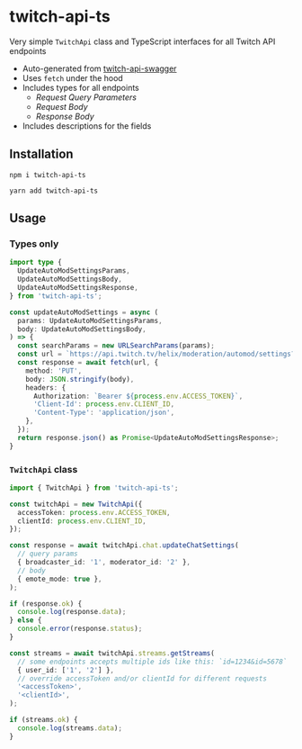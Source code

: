 # twitch-api-ts

Very simple `TwitchApi` class and TypeScript interfaces for all Twitch API endpoints

* Auto-generated from [twitch-api-swagger](https://github.com/DmitryScaletta/twitch-api-swagger)
* Uses `fetch` under the hood
* Includes types for all endpoints
  * _Request Query Parameters_
  * _Request Body_
  * _Response Body_
* Includes descriptions for the fields

## Installation

```
npm i twitch-api-ts
```

```
yarn add twitch-api-ts
```

## Usage

### Types only

```ts
import type {
  UpdateAutoModSettingsParams,
  UpdateAutoModSettingsBody,
  UpdateAutoModSettingsResponse,
} from 'twitch-api-ts';

const updateAutoModSettings = async (
  params: UpdateAutoModSettingsParams,
  body: UpdateAutoModSettingsBody,
) => {
  const searchParams = new URLSearchParams(params);
  const url = `https://api.twitch.tv/helix/moderation/automod/settings?${searchParams}`;
  const response = await fetch(url, {
    method: 'PUT',
    body: JSON.stringify(body),
    headers: {
      Authorization: `Bearer ${process.env.ACCESS_TOKEN}`,
      'Client-Id': process.env.CLIENT_ID,
      'Content-Type': 'application/json',
    },
  });
  return response.json() as Promise<UpdateAutoModSettingsResponse>;
}
```

### `TwitchApi` class

```ts
import { TwitchApi } from 'twitch-api-ts';

const twitchApi = new TwitchApi({
  accessToken: process.env.ACCESS_TOKEN,
  clientId: process.env.CLIENT_ID,
});

const response = await twitchApi.chat.updateChatSettings(
  // query params
  { broadcaster_id: '1', moderator_id: '2' },
  // body
  { emote_mode: true },
);

if (response.ok) {
  console.log(response.data);
} else {
  console.error(response.status);
}

const streams = await twitchApi.streams.getStreams(
  // some endpoints accepts multiple ids like this: `id=1234&id=5678`
  { user_id: ['1', '2'] },
  // override accessToken and/or clientId for different requests
  '<accessToken>',
  '<clientId>',
);

if (streams.ok) {
  console.log(streams.data);
}
```
